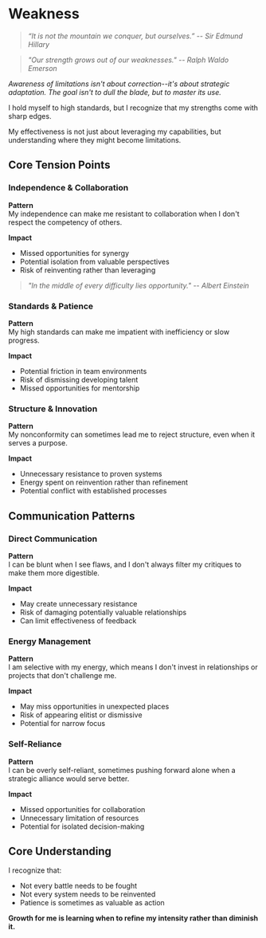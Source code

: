 # Weakness

> *“It is not the mountain we conquer, but ourselves.” -- Sir Edmund Hillary*

> *"Our strength grows out of our weaknesses." -- Ralph Waldo Emerson*

*Awareness of limitations isn't about correction--it's about strategic adaptation. The goal isn't to dull the blade, but to master its use.*

I hold myself to high standards, but I recognize that my strengths come with sharp edges.

My effectiveness is not just about leveraging my capabilities, but understanding where they might become limitations.

## Core Tension Points

### Independence & Collaboration
**Pattern**  
My independence can make me resistant to collaboration when I don't respect the competency of others.

**Impact**  
- Missed opportunities for synergy
- Potential isolation from valuable perspectives
- Risk of reinventing rather than leveraging

> *"In the middle of every difficulty lies opportunity." -- Albert Einstein*

### Standards & Patience
**Pattern**  
My high standards can make me impatient with inefficiency or slow progress.

**Impact**
- Potential friction in team environments
- Risk of dismissing developing talent
- Missed opportunities for mentorship

### Structure & Innovation
**Pattern**  
My nonconformity can sometimes lead me to reject structure, even when it serves a purpose.

**Impact**
- Unnecessary resistance to proven systems
- Energy spent on reinvention rather than refinement
- Potential conflict with established processes

## Communication Patterns

### Direct Communication
**Pattern**  
I can be blunt when I see flaws, and I don't always filter my critiques to make them more digestible.

**Impact**
- May create unnecessary resistance
- Risk of damaging potentially valuable relationships
- Can limit effectiveness of feedback

### Energy Management
**Pattern**  
I am selective with my energy, which means I don't invest in relationships or projects that don't challenge me.

**Impact**
- May miss opportunities in unexpected places
- Risk of appearing elitist or dismissive
- Potential for narrow focus

### Self-Reliance
**Pattern**  
I can be overly self-reliant, sometimes pushing forward alone when a strategic alliance would serve better.

**Impact**
- Missed opportunities for collaboration
- Unnecessary limitation of resources
- Potential for isolated decision-making

## Core Understanding

I recognize that:
- Not every battle needs to be fought
- Not every system needs to be reinvented
- Patience is sometimes as valuable as action

**Growth for me is learning when to refine my intensity rather than diminish it.**
